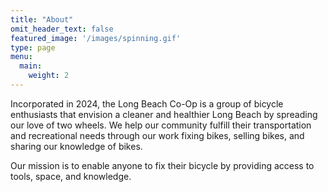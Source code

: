 ```yaml
---
title: "About"
omit_header_text: false
featured_image: '/images/spinning.gif'
type: page
menu:
  main:
    weight: 2
---
```

Incorporated in 2024, the Long Beach Co-Op is a group of bicycle enthusiasts that envision a cleaner and healthier Long Beach by spreading our love of two wheels. We help our community fulfill their transportation and recreational needs through our work fixing bikes, selling bikes, and sharing our knowledge of bikes.  

Our mission is to enable anyone to fix their bicycle by providing access to tools, space, and knowledge.
